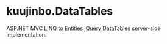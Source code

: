 # kuujinbo.DataTables

ASP.NET MVC LINQ to Entities [jQuery DataTables](https://datatables.net/) server-side implementation.
